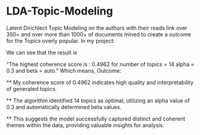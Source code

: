 # LDA-Topic-Modeling
Latent Dirichlect Topic Modeling on the authors with their reads link over 350+ and over more than 1000+ of documents mined to create a outcome for the Topics overly popular. 
In my project:

We can see that the result is 

"The highest coherence score is : 0.4962 for number of topics = 14 alpha = 0.3 and beta = auto."
Which means, Outcome: 

** My coherence score of 0.4962 indicates high quality and interpretability of generated topics.

** The algorithm identified 14 topics as optimal, utilizing an alpha value of 0.3 and automatically determined beta values.

** This suggests the model successfully captured distinct and coherent themes within the data, providing valuable insights for analysis.
